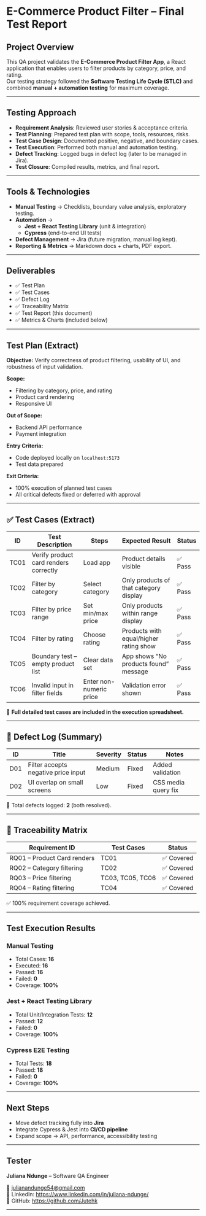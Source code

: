 #  E-Commerce Product Filter – Final Test Report

## Project Overview
This QA project validates the **E-Commerce Product Filter App**, a React application that enables users to filter products by category, price, and rating.  
Our testing strategy followed the **Software Testing Life Cycle (STLC)** and combined **manual + automation testing** for maximum coverage.

---

## Testing Approach
- **Requirement Analysis**: Reviewed user stories & acceptance criteria.  
- **Test Planning**: Prepared test plan with scope, tools, resources, risks.  
- **Test Case Design**: Documented positive, negative, and boundary cases.  
- **Test Execution**: Performed both manual and automation testing.  
- **Defect Tracking**: Logged bugs in defect log (later to be managed in Jira).  
- **Test Closure**: Compiled results, metrics, and final report.  

---

## Tools & Technologies
- **Manual Testing** → Checklists, boundary value analysis, exploratory testing.  
- **Automation** →  
  - **Jest + React Testing Library** (unit & integration)  
  - **Cypress** (end-to-end UI tests)  
- **Defect Management** → Jira (future migration, manual log kept).  
- **Reporting & Metrics** → Markdown docs + charts, PDF export.  

---

## Deliverables
- ✅ Test Plan  
- ✅ Test Cases  
- ✅ Defect Log  
- ✅ Traceability Matrix  
- ✅ Test Report (this document)  
- ✅ Metrics & Charts (included below)  

---

## Test Plan (Extract)
**Objective:** Verify correctness of product filtering, usability of UI, and robustness of input validation.  

**Scope:**  
- Filtering by category, price, and rating  
- Product card rendering  
- Responsive UI  

**Out of Scope:**  
- Backend API performance  
- Payment integration  

**Entry Criteria:**  
- Code deployed locally on `localhost:5173`  
- Test data prepared  

**Exit Criteria:**  
- 100% execution of planned test cases  
- All critical defects fixed or deferred with approval  

---

## ✅ Test Cases (Extract)

| ID   | Test Description                            | Steps | Expected Result | Status |
| ---- | ------------------------------------------- | ----- | --------------- | ------ |
| TC01 | Verify product card renders correctly       | Load app | Product details visible | ✅ Pass |
| TC02 | Filter by category                          | Select category | Only products of that category display | ✅ Pass |
| TC03 | Filter by price range                       | Set min/max price | Only products within range display | ✅ Pass |
| TC04 | Filter by rating                            | Choose rating | Products with equal/higher rating show | ✅ Pass |
| TC05 | Boundary test – empty product list          | Clear data set | App shows “No products found” message | ✅ Pass |
| TC06 | Invalid input in filter fields              | Enter non-numeric price | Validation error shown | ✅ Pass |

📌 **Full detailed test cases are included in the execution spreadsheet.**

---

## 🐞 Defect Log (Summary)

| ID   | Title | Severity | Status | Notes |
| ---- | ----- | -------- | ------ | ----- |
| D01  | Filter accepts negative price input | Medium | Fixed | Added validation |
| D02  | UI overlap on small screens         | Low    | Fixed | CSS media query fix |

📌 Total defects logged: **2** (both resolved).

---

## 🔗 Traceability Matrix

| Requirement ID | Test Cases | Status |
| -------------- | ---------- | ------ |
| RQ01 – Product Card renders | TC01 | ✅ Covered |
| RQ02 – Category filtering   | TC02 | ✅ Covered |
| RQ03 – Price filtering      | TC03, TC05, TC06 | ✅ Covered |
| RQ04 – Rating filtering     | TC04 | ✅ Covered |

✅ 100% requirement coverage achieved.

---

## Test Execution Results

### Manual Testing
- Total Cases: **16**
- Executed: **16**
- Passed: **16**
- Failed: **0**
- Coverage: **100%**

### Jest + React Testing Library
- Total Unit/Integration Tests: **12**
- Passed: **12**
- Failed: **0**
- Coverage: **100%**

### Cypress E2E Testing
- Total Tests: **18**
- Passed: **18**
- Failed: **0**
- Coverage: **100%**


---

##  Next Steps
- Move defect tracking fully into **Jira**  
- Integrate Cypress & Jest into **CI/CD pipeline**  
- Expand scope → API, performance, accessibility testing  

---

## Tester
**Juliana Ndunge** – Software QA Engineer  

📧 julianandunge54@gmail.com  
🔗 LinkedIn: https://www.linkedin.com/in/juliana-ndunge/  
🐙 GitHub: https://github.com/Jutehk 

---
